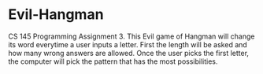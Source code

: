 # Evil-Hangman
CS 145 Programming Assignment 3.
This Evil game of Hangman will change its word everytime a user inputs a letter.
First the length will be asked and how many wrong answers are allowed. 
Once the user picks the first letter, the computer will pick the pattern that 
has the most possibilities. 
